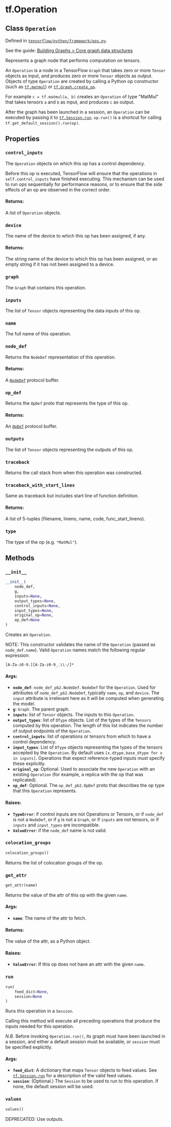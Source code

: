 <div itemscope itemtype="http://developers.google.com/ReferenceObject">
<meta itemprop="name" content="tf.Operation" />
<meta itemprop="property" content="control_inputs"/>
<meta itemprop="property" content="device"/>
<meta itemprop="property" content="graph"/>
<meta itemprop="property" content="inputs"/>
<meta itemprop="property" content="name"/>
<meta itemprop="property" content="node_def"/>
<meta itemprop="property" content="op_def"/>
<meta itemprop="property" content="outputs"/>
<meta itemprop="property" content="traceback"/>
<meta itemprop="property" content="traceback_with_start_lines"/>
<meta itemprop="property" content="type"/>
<meta itemprop="property" content="__init__"/>
<meta itemprop="property" content="colocation_groups"/>
<meta itemprop="property" content="get_attr"/>
<meta itemprop="property" content="run"/>
<meta itemprop="property" content="values"/>
</div>

# tf.Operation

## Class `Operation`





Defined in [`tensorflow/python/framework/ops.py`](https://www.tensorflow.org/code/tensorflow/python/framework/ops.py).

See the guide: [Building Graphs > Core graph data structures](../../../api_guides/python/framework.md#Core_graph_data_structures)

Represents a graph node that performs computation on tensors.

An `Operation` is a node in a TensorFlow `Graph` that takes zero or
more `Tensor` objects as input, and produces zero or more `Tensor`
objects as output. Objects of type `Operation` are created by
calling a Python op constructor (such as
<a href="../tf/matmul.md"><code>tf.matmul</code></a>)
or <a href="../tf/Graph.md#create_op"><code>tf.Graph.create_op</code></a>.

For example `c = tf.matmul(a, b)` creates an `Operation` of type
"MatMul" that takes tensors `a` and `b` as input, and produces `c`
as output.

After the graph has been launched in a session, an `Operation` can
be executed by passing it to
<a href="../tf/InteractiveSession.md#run"><code>tf.Session.run</code></a>.
`op.run()` is a shortcut for calling `tf.get_default_session().run(op)`.

## Properties

<h3 id="control_inputs"><code>control_inputs</code></h3>

The `Operation` objects on which this op has a control dependency.

Before this op is executed, TensorFlow will ensure that the
operations in `self.control_inputs` have finished executing. This
mechanism can be used to run ops sequentially for performance
reasons, or to ensure that the side effects of an op are observed
in the correct order.

#### Returns:

A list of `Operation` objects.

<h3 id="device"><code>device</code></h3>

The name of the device to which this op has been assigned, if any.

#### Returns:

The string name of the device to which this op has been
assigned, or an empty string if it has not been assigned to a
device.

<h3 id="graph"><code>graph</code></h3>

The `Graph` that contains this operation.

<h3 id="inputs"><code>inputs</code></h3>

The list of `Tensor` objects representing the data inputs of this op.

<h3 id="name"><code>name</code></h3>

The full name of this operation.

<h3 id="node_def"><code>node_def</code></h3>

Returns the `NodeDef` representation of this operation.

#### Returns:

A
[`NodeDef`](https://www.tensorflow.org/code/tensorflow/core/framework/node_def.proto)
protocol buffer.

<h3 id="op_def"><code>op_def</code></h3>

Returns the `OpDef` proto that represents the type of this op.

#### Returns:

An
[`OpDef`](https://www.tensorflow.org/code/tensorflow/core/framework/op_def.proto)
protocol buffer.

<h3 id="outputs"><code>outputs</code></h3>

The list of `Tensor` objects representing the outputs of this op.

<h3 id="traceback"><code>traceback</code></h3>

Returns the call stack from when this operation was constructed.

<h3 id="traceback_with_start_lines"><code>traceback_with_start_lines</code></h3>

Same as traceback but includes start line of function definition.

#### Returns:

A list of 5-tuples (filename, lineno, name, code, func_start_lineno).

<h3 id="type"><code>type</code></h3>

The type of the op (e.g. `"MatMul"`).



## Methods

<h3 id="__init__"><code>__init__</code></h3>

``` python
__init__(
    node_def,
    g,
    inputs=None,
    output_types=None,
    control_inputs=None,
    input_types=None,
    original_op=None,
    op_def=None
)
```

Creates an `Operation`.

NOTE: This constructor validates the name of the `Operation` (passed
as `node_def.name`). Valid `Operation` names match the following
regular expression:

    [A-Za-z0-9.][A-Za-z0-9_.\\-/]*

#### Args:

* <b>`node_def`</b>: `node_def_pb2.NodeDef`.  `NodeDef` for the `Operation`.
    Used for attributes of `node_def_pb2.NodeDef`, typically `name`,
    `op`, and `device`.  The `input` attribute is irrelevant here
    as it will be computed when generating the model.
* <b>`g`</b>: `Graph`. The parent graph.
* <b>`inputs`</b>: list of `Tensor` objects. The inputs to this `Operation`.
* <b>`output_types`</b>: list of `DType` objects.  List of the types of the
    `Tensors` computed by this operation.  The length of this list indicates
    the number of output endpoints of the `Operation`.
* <b>`control_inputs`</b>: list of operations or tensors from which to have a
    control dependency.
* <b>`input_types`</b>: List of `DType` objects representing the
    types of the tensors accepted by the `Operation`.  By default
    uses `[x.dtype.base_dtype for x in inputs]`.  Operations that expect
    reference-typed inputs must specify these explicitly.
* <b>`original_op`</b>: Optional. Used to associate the new `Operation` with an
    existing `Operation` (for example, a replica with the op that was
    replicated).
* <b>`op_def`</b>: Optional. The `op_def_pb2.OpDef` proto that describes the
    op type that this `Operation` represents.


#### Raises:

* <b>`TypeError`</b>: if control inputs are not Operations or Tensors,
    or if `node_def` is not a `NodeDef`,
    or if `g` is not a `Graph`,
    or if `inputs` are not tensors,
    or if `inputs` and `input_types` are incompatible.
* <b>`ValueError`</b>: if the `node_def` name is not valid.

<h3 id="colocation_groups"><code>colocation_groups</code></h3>

``` python
colocation_groups()
```

Returns the list of colocation groups of the op.

<h3 id="get_attr"><code>get_attr</code></h3>

``` python
get_attr(name)
```

Returns the value of the attr of this op with the given `name`.

#### Args:

* <b>`name`</b>: The name of the attr to fetch.


#### Returns:

The value of the attr, as a Python object.


#### Raises:

* <b>`ValueError`</b>: If this op does not have an attr with the given `name`.

<h3 id="run"><code>run</code></h3>

``` python
run(
    feed_dict=None,
    session=None
)
```

Runs this operation in a `Session`.

Calling this method will execute all preceding operations that
produce the inputs needed for this operation.

*N.B.* Before invoking `Operation.run()`, its graph must have been
launched in a session, and either a default session must be
available, or `session` must be specified explicitly.

#### Args:

* <b>`feed_dict`</b>: A dictionary that maps `Tensor` objects to feed values.
    See <a href="../tf/InteractiveSession.md#run"><code>tf.Session.run</code></a>
    for a description of the valid feed values.
* <b>`session`</b>: (Optional.) The `Session` to be used to run to this operation. If
    none, the default session will be used.

<h3 id="values"><code>values</code></h3>

``` python
values()
```

DEPRECATED: Use outputs.



